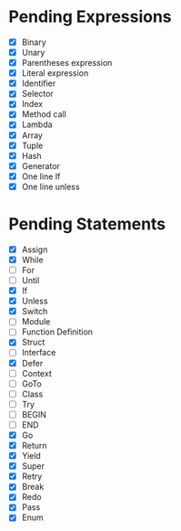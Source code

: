 # Pending Expressions

- [X] Binary
- [X] Unary
- [X] Parentheses expression
- [X] Literal expression
- [X] Identifier
- [X] Selector
- [X] Index
- [X] Method call
- [X] Lambda
- [X] Array
- [X] Tuple
- [X] Hash
- [X] Generator
- [X] One line If
- [X] One line unless

# Pending Statements

- [X] Assign
- [X] While
- [ ] For
- [ ] Until
- [X] If
- [X] Unless
- [X] Switch
- [ ] Module
- [ ] Function Definition
- [X] Struct
- [ ] Interface
- [X] Defer
- [ ] Context
- [ ] GoTo
- [ ] Class
- [ ] Try
- [ ] BEGIN
- [ ] END
- [X] Go
- [X] Return
- [X] Yield
- [X] Super
- [X] Retry
- [X] Break
- [X] Redo
- [X] Pass
- [X] Enum